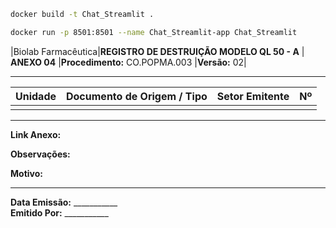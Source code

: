 ```bash
docker build -t Chat_Streamlit .
```

```bash
docker run -p 8501:8501 --name Chat_Streamlit-app Chat_Streamlit

```






 




|Biolab Farmacêutica|**REGISTRO DE DESTRUIÇÃO MODELO QL 50 - A**  | **ANEXO 04**  |**Procedimento:** CO.POPMA.003 |**Versão:** 02|

---

| Unidade | Documento de Origem / Tipo | Setor Emitente | Nº |
|---------|-----------------------------|----------------|---|
|         |                             |                |   |

---

**Link Anexo:**  


**Observações:**  


**Motivo:**  


---

**Data Emissão:** ___________  
**Emitido Por:** ___________

